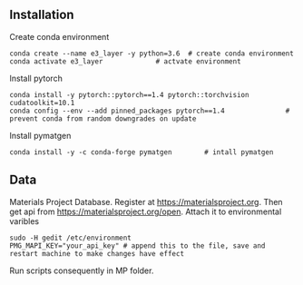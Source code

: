 ## Installation

Create conda environment
```
conda create --name e3_layer -y python=3.6	# create conda environment
conda activate e3_layer				# actvate environment
```

Install pytorch 
```
conda install -y pytorch::pytorch==1.4 pytorch::torchvision cudatoolkit=10.1
conda config --env --add pinned_packages pytorch==1.4				# prevent conda from random downgrades on update
```

Install pymatgen
```
conda install -y -c conda-forge pymatgen		# intall pymatgen
```


## Data

Materials Project Database. Register at https://materialsproject.org. Then get api from https://materialsproject.org/open. Attach it to environmental varibles

```
sudo -H gedit /etc/environment
PMG_MAPI_KEY="your_api_key" # append this to the file, save and restart machine to make changes have effect
```

Run scripts consequently in MP folder. 
